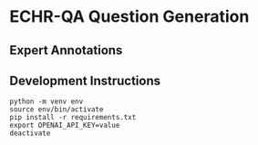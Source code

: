 # ECHR-QA Question Generation

## Expert Annotations

## Development Instructions

```
python -m venv env
source env/bin/activate
pip install -r requirements.txt
export OPENAI_API_KEY=value
deactivate
```
